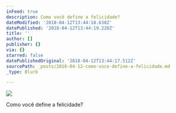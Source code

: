 ```yaml
---
inFeed: true
description: Como você define a felicidade?
dateModified: '2018-04-12T13:44:18.638Z'
datePublished: '2018-04-12T13:44:19.228Z'
title: ''
author: []
publisher: {}
via: {}
starred: false
datePublishedOriginal: '2018-04-12T13:44:17.512Z'
sourcePath: _posts/2018-04-12-como-voce-define-a-felicidade.md
_type: Blurb

---
```

![](https://the-grid-user-content.s3-us-west-2.amazonaws.com/9da4993c-c9d1-4344-923f-8c0cdfbd7b79.jpg)

Como você define a felicidade?